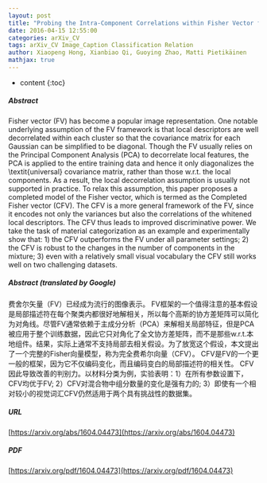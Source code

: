 ```yaml
---
layout: post
title: "Probing the Intra-Component Correlations within Fisher Vector for Material Classification"
date: 2016-04-15 12:55:00
categories: arXiv_CV
tags: arXiv_CV Image_Caption Classification Relation
author: Xiaopeng Hong, Xianbiao Qi, Guoying Zhao, Matti Pietikäinen
mathjax: true
---
```


* content
{:toc}

##### Abstract
Fisher vector (FV) has become a popular image representation. One notable underlying assumption of the FV framework is that local descriptors are well decorrelated within each cluster so that the covariance matrix for each Gaussian can be simplified to be diagonal. Though the FV usually relies on the Principal Component Analysis (PCA) to decorrelate local features, the PCA is applied to the entire training data and hence it only diagonalizes the \textit{universal} covariance matrix, rather than those w.r.t. the local components. As a result, the local decorrelation assumption is usually not supported in practice. To relax this assumption, this paper proposes a completed model of the Fisher vector, which is termed as the Completed Fisher vector (CFV). The CFV is a more general framework of the FV, since it encodes not only the variances but also the correlations of the whitened local descriptors. The CFV thus leads to improved discriminative power. We take the task of material categorization as an example and experimentally show that: 1) the CFV outperforms the FV under all parameter settings; 2) the CFV is robust to the changes in the number of components in the mixture; 3) even with a relatively small visual vocabulary the CFV still works well on two challenging datasets.

##### Abstract (translated by Google)
费舍尔矢量（FV）已经成为流行的图像表示。 FV框架的一个值得注意的基本假设是局部描述符在每个聚类内都很好地解相关，所以每个高斯的协方差矩阵可以简化为对角线。尽管FV通常依赖于主成分分析（PCA）来解相关局部特征，但是PCA被应用于整个训练数据，因此它只对角化了全文协方差矩阵，而不是那些w.r.t.本地组件。结果，实际上通常不支持局部去相关假设。为了放宽这个假设，本文提出了一个完整的Fisher向量模型，称为完全费希尔向量（CFV）。 CFV是FV的一个更一般的框架，因为它不仅编码变化，而且编码变白的局部描述符的相关性。 CFV因此导致改善的判别力。以材料分类为例，实验表明：1）在所有参数设置下，CFV均优于FV; 2）CFV对混合物中组分数量的变化是强有力的; 3）即使有一个相对较小的视觉词汇CFV仍然适用于两个具有挑战性的数据集。

##### URL
[https://arxiv.org/abs/1604.04473](https://arxiv.org/abs/1604.04473)

##### PDF
[https://arxiv.org/pdf/1604.04473](https://arxiv.org/pdf/1604.04473)

